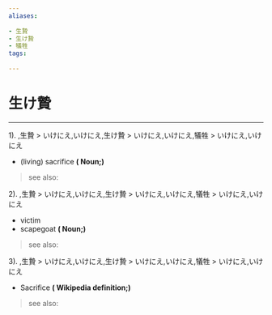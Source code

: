 ```yaml
---
aliases:
    
- 生贄
- 生け贄
- 犠牲
tags:
    
---
```


# 生け贄
---
1).
,生贄 > いけにえ,いけにえ,生け贄 > いけにえ,いけにえ,犠牲 > いけにえ,いけにえ

- (living) sacrifice
**( Noun;)**
> see also: 
            
2).
,生贄 > いけにえ,いけにえ,生け贄 > いけにえ,いけにえ,犠牲 > いけにえ,いけにえ

- victim
- scapegoat
**( Noun;)**
> see also: 
            
3).
,生贄 > いけにえ,いけにえ,生け贄 > いけにえ,いけにえ,犠牲 > いけにえ,いけにえ

- Sacrifice
**( Wikipedia definition;)**
> see also: 
            